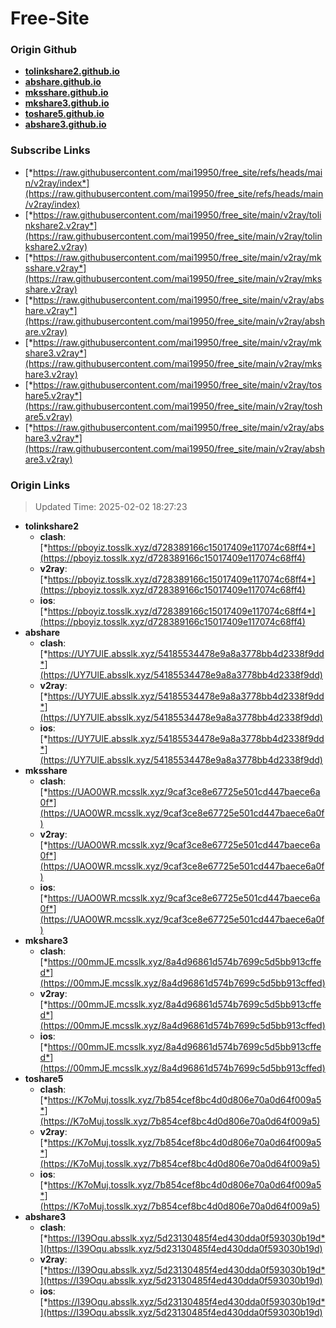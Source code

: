 # Free-Site

### Origin Github

- [**tolinkshare2.github.io**](https://github.com/tolinkshare2/tolinkshare2.github.io)
- [**abshare.github.io**](https://github.com/abshare/abshare.github.io)
- [**mksshare.github.io**](https://github.com/mksshare/mksshare.github.io)
- [**mkshare3.github.io**](https://github.com/mkshare3/mkshare3.github.io)
- [**toshare5.github.io**](https://github.com/toshare5/toshare5.github.io)
- [**abshare3.github.io**](https://github.com/abshare3/abshare3.github.io)

### Subscribe Links

- [*https://raw.githubusercontent.com/mai19950/free_site/refs/heads/main/v2ray/index*](https://raw.githubusercontent.com/mai19950/free_site/refs/heads/main/v2ray/index)
- [*https://raw.githubusercontent.com/mai19950/free_site/main/v2ray/tolinkshare2.v2ray*](https://raw.githubusercontent.com/mai19950/free_site/main/v2ray/tolinkshare2.v2ray)
- [*https://raw.githubusercontent.com/mai19950/free_site/main/v2ray/mksshare.v2ray*](https://raw.githubusercontent.com/mai19950/free_site/main/v2ray/mksshare.v2ray)
- [*https://raw.githubusercontent.com/mai19950/free_site/main/v2ray/abshare.v2ray*](https://raw.githubusercontent.com/mai19950/free_site/main/v2ray/abshare.v2ray)
- [*https://raw.githubusercontent.com/mai19950/free_site/main/v2ray/mkshare3.v2ray*](https://raw.githubusercontent.com/mai19950/free_site/main/v2ray/mkshare3.v2ray)
- [*https://raw.githubusercontent.com/mai19950/free_site/main/v2ray/toshare5.v2ray*](https://raw.githubusercontent.com/mai19950/free_site/main/v2ray/toshare5.v2ray)
- [*https://raw.githubusercontent.com/mai19950/free_site/main/v2ray/abshare3.v2ray*](https://raw.githubusercontent.com/mai19950/free_site/main/v2ray/abshare3.v2ray)

### Origin Links

> Updated Time: 2025-02-02 18:27:23

- **tolinkshare2**
  - **clash**: [*https://pboyiz.tosslk.xyz/d728389166c15017409e117074c68ff4*](https://pboyiz.tosslk.xyz/d728389166c15017409e117074c68ff4)
  - **v2ray**: [*https://pboyiz.tosslk.xyz/d728389166c15017409e117074c68ff4*](https://pboyiz.tosslk.xyz/d728389166c15017409e117074c68ff4)
  - **ios**: [*https://pboyiz.tosslk.xyz/d728389166c15017409e117074c68ff4*](https://pboyiz.tosslk.xyz/d728389166c15017409e117074c68ff4)
- **abshare**
  - **clash**: [*https://UY7UlE.absslk.xyz/54185534478e9a8a3778bb4d2338f9dd*](https://UY7UlE.absslk.xyz/54185534478e9a8a3778bb4d2338f9dd)
  - **v2ray**: [*https://UY7UlE.absslk.xyz/54185534478e9a8a3778bb4d2338f9dd*](https://UY7UlE.absslk.xyz/54185534478e9a8a3778bb4d2338f9dd)
  - **ios**: [*https://UY7UlE.absslk.xyz/54185534478e9a8a3778bb4d2338f9dd*](https://UY7UlE.absslk.xyz/54185534478e9a8a3778bb4d2338f9dd)
- **mksshare**
  - **clash**: [*https://UAO0WR.mcsslk.xyz/9caf3ce8e67725e501cd447baece6a0f*](https://UAO0WR.mcsslk.xyz/9caf3ce8e67725e501cd447baece6a0f)
  - **v2ray**: [*https://UAO0WR.mcsslk.xyz/9caf3ce8e67725e501cd447baece6a0f*](https://UAO0WR.mcsslk.xyz/9caf3ce8e67725e501cd447baece6a0f)
  - **ios**: [*https://UAO0WR.mcsslk.xyz/9caf3ce8e67725e501cd447baece6a0f*](https://UAO0WR.mcsslk.xyz/9caf3ce8e67725e501cd447baece6a0f)
- **mkshare3**
  - **clash**: [*https://00mmJE.mcsslk.xyz/8a4d96861d574b7699c5d5bb913cffed*](https://00mmJE.mcsslk.xyz/8a4d96861d574b7699c5d5bb913cffed)
  - **v2ray**: [*https://00mmJE.mcsslk.xyz/8a4d96861d574b7699c5d5bb913cffed*](https://00mmJE.mcsslk.xyz/8a4d96861d574b7699c5d5bb913cffed)
  - **ios**: [*https://00mmJE.mcsslk.xyz/8a4d96861d574b7699c5d5bb913cffed*](https://00mmJE.mcsslk.xyz/8a4d96861d574b7699c5d5bb913cffed)
- **toshare5**
  - **clash**: [*https://K7oMuj.tosslk.xyz/7b854cef8bc4d0d806e70a0d64f009a5*](https://K7oMuj.tosslk.xyz/7b854cef8bc4d0d806e70a0d64f009a5)
  - **v2ray**: [*https://K7oMuj.tosslk.xyz/7b854cef8bc4d0d806e70a0d64f009a5*](https://K7oMuj.tosslk.xyz/7b854cef8bc4d0d806e70a0d64f009a5)
  - **ios**: [*https://K7oMuj.tosslk.xyz/7b854cef8bc4d0d806e70a0d64f009a5*](https://K7oMuj.tosslk.xyz/7b854cef8bc4d0d806e70a0d64f009a5)
- **abshare3**
  - **clash**: [*https://I39Oqu.absslk.xyz/5d23130485f4ed430dda0f593030b19d*](https://I39Oqu.absslk.xyz/5d23130485f4ed430dda0f593030b19d)
  - **v2ray**: [*https://I39Oqu.absslk.xyz/5d23130485f4ed430dda0f593030b19d*](https://I39Oqu.absslk.xyz/5d23130485f4ed430dda0f593030b19d)
  - **ios**: [*https://I39Oqu.absslk.xyz/5d23130485f4ed430dda0f593030b19d*](https://I39Oqu.absslk.xyz/5d23130485f4ed430dda0f593030b19d)
